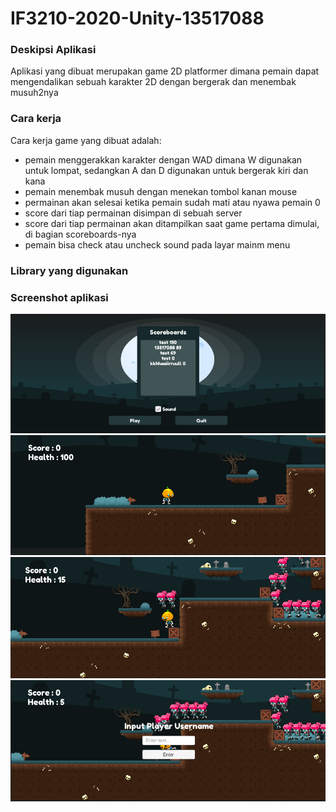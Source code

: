 # IF3210-2020-Unity-13517088

### Deskipsi Aplikasi
Aplikasi yang dibuat merupakan game 2D platformer dimana pemain dapat mengendalikan sebuah karakter 2D dengan bergerak dan menembak musuh2nya

### Cara kerja
Cara kerja game yang dibuat adalah:
* pemain menggerakkan karakter dengan WAD dimana W digunakan untuk lompat, sedangkan A dan D digunakan untuk bergerak kiri dan kana
* pemain menembak musuh dengan menekan tombol kanan mouse
* permainan akan selesai ketika pemain sudah mati atau nyawa pemain 0
* score dari tiap permainan disimpan di sebuah server
* score dari tiap permainan akan ditampilkan saat game pertama dimulai, di bagian scoreboards-nya
* pemain bisa check atau uncheck sound pada layar mainm menu

### Library yang digunakan
### Screenshot aplikasi
![](Screenshot/screenshot1.png)
![](Screenshot/screenshot2.png)
![](Screenshot/screenshot3.png)
![](Screenshot/screenshot4.png)
